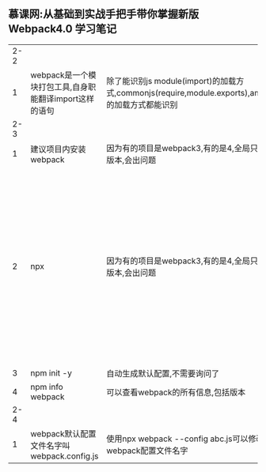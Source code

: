## 慕课网:从基础到实战手把手带你掌握新版Webpack4.0 学习笔记

|     |                                                        |                                                                                                  |                                                                                                                           |
| --- | ------------------------------------------------------ | ------------------------------------------------------------------------------------------------ | ------------------------------------------------------------------------------------------------------------------------- |
| 2-2 |                                                        |                                                                                                  |                                                                                                                           |
| 1   | webpack是一个模块打包工具,自身职能翻译import这样的语句 | 除了能识别js module(import)的加载方式,commonjs(require,module.exports),amd,cmd的加载方式都能识别 |                                                                                                                           |
| 2-3 |                                                        |                                                                                                  |                                                                                                                           |
| 1   | 建议项目内安装webpack                                  | 因为有的项目是webpack3,有的是4,全局只有一个版本,会出问题                                         |                                                                                                                           |
| 2   | npx                                                    | 因为有的项目是webpack3,有的是4,全局只有一个版本,会出问题                                         | 执行当前目录下的node包中的命令,比如npx webpack,就是执行当前目录下的webpack,否则直接写webpack就会全局搜索了,搜不到就报错了 |
| 3   | npm init -y                                            | 自动生成默认配置,不需要询问了                                                                    |                                                                                                                           |
| 4   | npm info webpack                                       | 可以查看webpack的所有信息,包括版本                                                               |                                                                                                                           |
| 2-4 |                                                        |                                                                                                  |                                                                                                                           |
| 1   | webpack默认配置文件名字叫webpack.config.js             | 使用npx webpack --config abc.js可以修改默认webpack配置文件名字                                   |                                                                                                                           |











